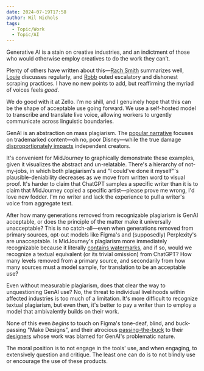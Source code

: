 ```yaml
---
date: 2024-07-19T17:58
author: Wil Nichols
tags:
  - Topic/Work
  - Topic/AI
---
```


Generative AI is a stain on creative industries, and an indictment of those who would otherwise employ creatives to do the work they can’t. 

Plenty of others have written about this—[Rach Smith](https://rachsmith.com/ai-is-for-the-idea-guys/) summarizes well, [Louie](https://lmnt.me/blog/building-a-stronger-web.html) discusses regularly, and [Robb](https://rknight.me/blog/perplexity-ai-robotstxt-and-other-questions/) outed escalatory and dishonest scraping practices. I have no new points to add, but reaffirming the myriad of voices feels _good_.

We do good with it at Zello. I’m no shill, and I genuinely hope that this can be the shape of acceptable use going forward. We use a self-hosted model to transcribe and translate live voice, allowing workers to urgently communicate across linguistic boundaries.

GenAI is an abstraction on mass plagiarism. The [popular narrative](https://spectrum.ieee.org/midjourney-copyright) focuses on trademarked content—oh no, poor Disney—while the true damage [disproportionately impacts](https://www.polygon.com/23558946/ai-art-lawsuit-stability-stable-diffusion-deviantart-midjourney) independent creators. 

It's convenient for MidJourney to graphically demonstrate these examples, given it visualizes the abstract and un-relatable. There's a hierarchy of not-my-jobs, in which both plagiarism's and "I could've done it myself"'s plausible-deniability decreases as we move from written word to visual proof. It's harder to claim that ChatGPT samples a specific writer than it is to claim that MidJourney copied a specific artist—please prove me wrong, I'd love new fodder. I'm no writer and lack the experience to pull a writer's voice from aggregate text.

After how many generations removed from recognizable plagiarism is GenAI acceptable, or does the principle of the matter make it universally unacceptable? This is no catch-all—even when generations removed from primary sources, opt-out models like Figma's and (supposedly) Perplexity's are unacceptable. Is MidJourney's plagiarism more immediately recognizable because it literally [contains watermarks](https://www.reddit.com/r/midjourney/comments/z58uul/why_does_the_pictures_have_a_watermark_kind_of/), and if so, would we recognize a textual equivalent (or its trivial omission) from ChatGPT? How many levels removed from a primary source, and secondarily from how many sources must a model sample, for translation to be an acceptable use?

Even without measurable plagiarism, does that clear the way to unquestioning GenAI use? No, the threat to individual livelihoods within affected industries is too much of a limitation. It's more difficult to recognize textual plagiarism, but even then, it's better to pay a writer than to employ a model that ambivalently builds on their work. 

None of this even _begins_ to touch on Figma's tone-deaf, blind, and buck-passing "Make Designs", and their atrocious [passing-the-buck](https://www.figma.com/blog/inside-figma-a-retrospective-on-make-designs/) to their [designers](https://mastodon.social/@maxrudberg/112694289630213024) whose work was blamed for GenAI's problematic nature.

The moral position is to not engage in the tools' use, and when engaging, to extensively question and critique. The least one can do is to not blindly use or encourage the use of these products. 